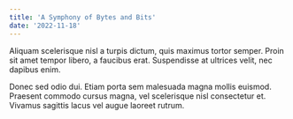 ```yaml
---
title: 'A Symphony of Bytes and Bits'
date: '2022-11-18'
---
```


Aliquam scelerisque nisl a turpis dictum, quis maximus tortor semper. Proin sit amet tempor libero, a faucibus erat. Suspendisse at ultrices velit, nec dapibus enim.

Donec sed odio dui. Etiam porta sem malesuada magna mollis euismod. Praesent commodo cursus magna, vel scelerisque nisl consectetur et. Vivamus sagittis lacus vel augue laoreet rutrum.